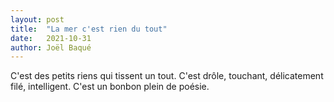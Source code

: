 ```yaml
---
layout: post
title:  "La mer c'est rien du tout"
date:   2021-10-31
author: Joël Baqué
---
```

C'est des petits riens qui tissent un tout. C'est drôle, touchant, délicatement filé, intelligent. C'est un bonbon plein de poésie.
